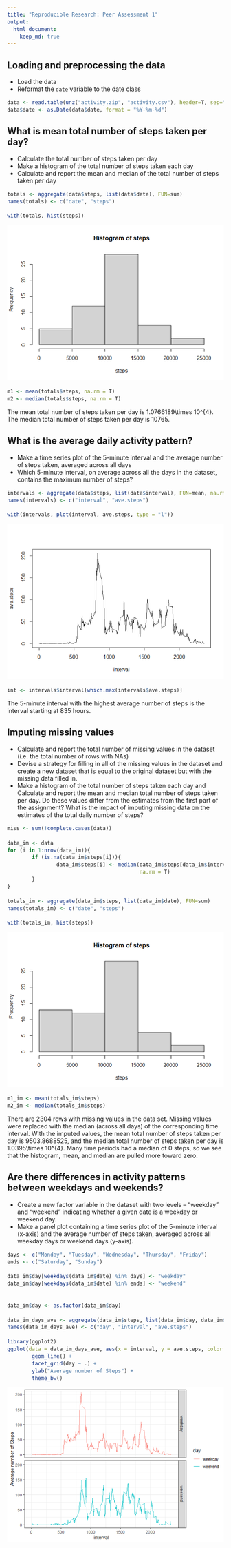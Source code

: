 ```yaml
---
title: "Reproducible Research: Peer Assessment 1"
output: 
  html_document:
    keep_md: true
---
```




## Loading and preprocessing the data
* Load the data 
* Reformat the `date` variable to the date class


```r
data <- read.table(unz("activity.zip", "activity.csv"), header=T, sep=",")
data$date <- as.Date(data$date, format = "%Y-%m-%d")
```


## What is mean total number of steps taken per day?
* Calculate the total number of steps taken per day
* Make a histogram of the total number of steps taken each day
* Calculate and report the mean and median of the total number of steps taken per day


```r
totals <- aggregate(data$steps, list(data$date), FUN=sum)
names(totals) <- c("date", "steps")

with(totals, hist(steps))
```

![](PA1_template_files/figure-html/unnamed-chunk-2-1.png)<!-- -->

```r
m1 <- mean(totals$steps, na.rm = T)
m2 <- median(totals$steps, na.rm = T)
```

The mean total number of steps taken per day is 1.0766189\times 10^{4}. The median total number of steps taken per day is 10765.


## What is the average daily activity pattern?
* Make a time series plot of the 5-minute interval and the average number of steps taken, averaged across all days 
* Which 5-minute interval, on average across all the days in the dataset, contains the maximum number of steps?


```r
intervals <- aggregate(data$steps, list(data$interval), FUN=mean, na.rm = T)
names(intervals) <- c("interval", "ave.steps")

with(intervals, plot(interval, ave.steps, type = "l"))
```

![](PA1_template_files/figure-html/unnamed-chunk-3-1.png)<!-- -->

```r
int <- intervals$interval[which.max(intervals$ave.steps)]  
```
The 5-minute interval with the highest average number of steps is the interval starting at 835 hours.


## Imputing missing values
* Calculate and report the total number of missing values in the dataset (i.e. the total number of rows with NAs)
* Devise a strategy for filling in all of the missing values in the dataset and create a new dataset that is equal to the original dataset but with the missing data filled in.
* Make a histogram of the total number of steps taken each day and Calculate and report the mean and median total number of steps taken per day. Do these values differ from the estimates from the first part of the assignment? What is the impact of imputing missing data on the estimates of the total daily number of steps?

```r
miss <- sum(!complete.cases(data))

data_im <- data
for (i in 1:nrow(data_im)){
        if (is.na(data_im$steps[i])){
                data_im$steps[i] <- median(data_im$steps[data_im$interval == data_im$interval[i]],
                                           na.rm = T)
        }
}

totals_im <- aggregate(data_im$steps, list(data_im$date), FUN=sum)
names(totals_im) <- c("date", "steps")

with(totals_im, hist(steps))
```

![](PA1_template_files/figure-html/unnamed-chunk-4-1.png)<!-- -->

```r
m1_im <- mean(totals_im$steps)
m2_im <- median(totals_im$steps)
```
There are 2304 rows with missing values in the data set. Missing values were replaced with the median (across all days) of the corresponding time interval. With the imputed values, the mean total number of steps taken per day is 9503.8688525, and the median total number of steps taken per day is 1.0395\times 10^{4}. Many time periods had a median of 0 steps, so we see that the histogram, mean, and median are pulled more toward zero.


## Are there differences in activity patterns between weekdays and weekends?
* Create a new factor variable in the dataset with two levels – “weekday” and “weekend” indicating whether a given date is a weekday or weekend day.
* Make a panel plot containing a time series plot of the 5-minute interval (x-axis) and the average number of steps taken, averaged across all weekday days or weekend days (y-axis).

```r
days <- c("Monday", "Tuesday", "Wednesday", "Thursday", "Friday")
ends <- c("Saturday", "Sunday")

data_im$day[weekdays(data_im$date) %in% days] <- "weekday"
data_im$day[weekdays(data_im$date) %in% ends] <- "weekend"


data_im$day <- as.factor(data_im$day)

data_im_days_ave <- aggregate(data_im$steps, list(data_im$day, data_im$interval), FUN = mean)
names(data_im_days_ave) <- c("day", "interval", "ave.steps")

library(ggplot2)
ggplot(data = data_im_days_ave, aes(x = interval, y = ave.steps, color = day)) + 
        geom_line() + 
        facet_grid(day ~ .) + 
        ylab("Average number of Steps") + 
        theme_bw()
```

![](PA1_template_files/figure-html/unnamed-chunk-5-1.png)<!-- -->
